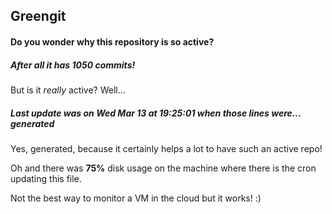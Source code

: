 ## Greengit

#### Do you wonder why this repository is so active?

##### After all it has 1050 commits!

But is it *really* active? Well...

##### Last update was on Wed Mar 13 at 19:25:01 when those lines were... generated

Yes, generated, because it certainly helps a lot to have such an active repo!

Oh and there was **75%** disk usage on the machine
where there is the cron updating this file.

Not the best way to monitor a VM in the cloud but it works! :)

